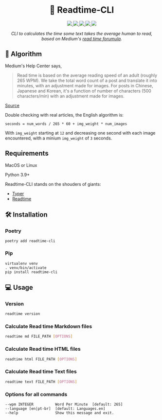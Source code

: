 <h1 align="center">
  📖 Readtime-CLI
</h1>
<p align="center">
    <a href="https://github.com/guedesfelipe/readtime_cli/actions/workflows/ci.yml" target="_blank">
        <img src="https://github.com/guedesfelipe/readtime_cli/actions/workflows/ci.yml/badge.svg?branch=main" />
    </a>
    <a href="https://github.com/guedesfelipe/readtime_cli/actions/workflows/security.yml" target="_blank">
        <img src="https://github.com/guedesfelipe/readtime_cli/actions/workflows/security.yml/badge.svg?branch=main" />
    </a>
    <a href="https://codecov.io/gh/guedesfelipe/readtime_cli" target="_blank">
      <img src="https://codecov.io/gh/guedesfelipe/readtime_cli/branch/main/graph/badge.svg" />
    </a>
    <a href="https://pypi.org/project/readtime-cli/" target="_blank">
      <img src="https://img.shields.io/pypi/v/readtime-cli?color=%2334D058&label=pypi%20package" />
    </a>
    <a href="" target="_blank">
      <img src="https://img.shields.io/pypi/pyversions/readtime-cli.svg?color=%2334D058&logo=python&logoColor=yellow" />
    </a>
</p>

<p align="center">
  <em>CLI to calculates the time some text takes the average human to read, based on Medium's <a href="https://help.medium.com/hc/en-us/articles/214991667-Read-time" target="_blank">read time forumula</a>.</em>
</p>


## 🧮 Algorithm

Medium's Help Center says,

> Read time is based on the average reading speed of an adult (roughly 265 WPM). We take the total word count of a post and translate it into minutes, with an adjustment made for images. For posts in Chinese, Japanese and Korean, it's a function of number of characters (500 characters/min) with an adjustment made for images.

[Source](https://help.medium.com/hc/en-us/articles/214991667-Read-time)

Double checking with real articles, the English algorithm is:

    seconds = num_words / 265 * 60 + img_weight * num_images

With `img_weight` starting at `12` and decreasing one second with each image encountered, with a minium `img_weight` of `3` seconds.


## Requirements

MacOS or Linux

Python 3.9+

Readtime-CLI stands on the shouders of giants:

* [Typer](https://github.com/tiangolo/typer)
* [Readtime](https://github.com/alanhamlett/readtime)


## 🛠 Installation

### Poetry

    poetry add readtime-cli

### Pip

    virtualenv venv
    . venv/bin/activate
    pip install readtime-cli


## 💻 Usage


### Version

```sh
readtime version
```

### Calculate Read time Markdown files

```sh
readtime md FILE_PATH [OPTIONS]
```

### Calculate Read time HTML files

```sh
readtime html FILE_PATH [OPTIONS]
```

### Calculate Read time Text files

```sh
readtime text FILE_PATH [OPTIONS]
```

### Options for all commands

    --wpm INTEGER          Word Per Minute  [default: 265]
    --language [en|pt-br]  [default: Languages.en]
    --help                 Show this message and exit.
